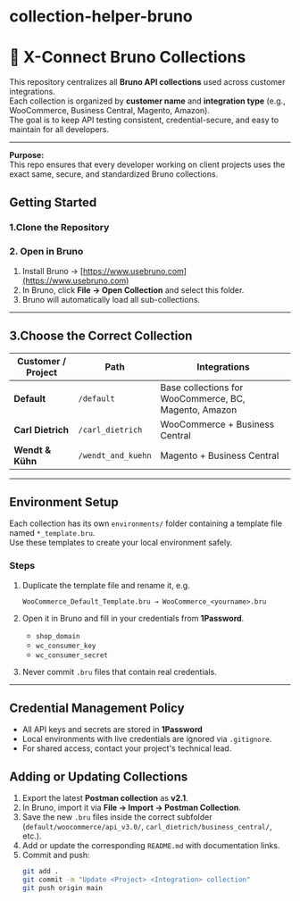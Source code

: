 # collection-helper-bruno
# 🐶 X-Connect Bruno Collections

This repository centralizes all **Bruno API collections** used across customer integrations.  
Each collection is organized by **customer name** and **integration type** (e.g., WooCommerce, Business Central, Magento, Amazon).  
The goal is to keep API testing consistent, credential-secure, and easy to maintain for all developers.

---
**Purpose:**  
This repo ensures that every developer working on client projects uses the exact same, secure, and standardized Bruno collections.

## Getting Started

### 1.Clone the Repository
### 2. Open in Bruno

1. Install Bruno → [https://www.usebruno.com](https://www.usebruno.com)
2. In Bruno, click **File → Open Collection** and select this folder.
3. Bruno will automatically load all sub-collections.

---

## 3.Choose the Correct Collection

| Customer / Project | Path               | Integrations                                          |
| ------------------ | ------------------ | ----------------------------------------------------- |
| **Default**        | `/default`         | Base collections for WooCommerce, BC, Magento, Amazon |
| **Carl Dietrich**  | `/carl_dietrich`   | WooCommerce + Business Central                        |
| **Wendt & Kühn**   | `/wendt_and_kuehn` | Magento + Business Central                            |

---

## Environment Setup

Each collection has its own `environments/` folder containing a template file named `*_template.bru`.  
Use these templates to create your local environment safely.

### Steps

1. Duplicate the template file and rename it, e.g.
   ```
   WooCommerce_Default_Template.bru → WooCommerce_<yourname>.bru
   ```

2. Open it in Bruno and fill in your credentials from **1Password**.
   - `shop_domain`
   - `wc_consumer_key`
   - `wc_consumer_secret`

3. Never commit `.bru` files that contain real credentials.

---

## Credential Management Policy

- All API keys and secrets are stored in **1Password** 
- Local environments with live credentials are ignored via `.gitignore`.
- For shared access, contact your project's technical lead.

## Adding or Updating Collections

1. Export the latest **Postman collection** as **v2.1**.
2. In Bruno, import it via **File → Import → Postman Collection**.
3. Save the new `.bru` files inside the correct subfolder (`default/woocommerce/api_v3.0/`, `carl_dietrich/business_central/`, etc.).
4. Add or update the corresponding `README.md` with documentation links.
5. Commit and push:
   ```bash
   git add .
   git commit -m "Update <Project> <Integration> collection"
   git push origin main
   ```

